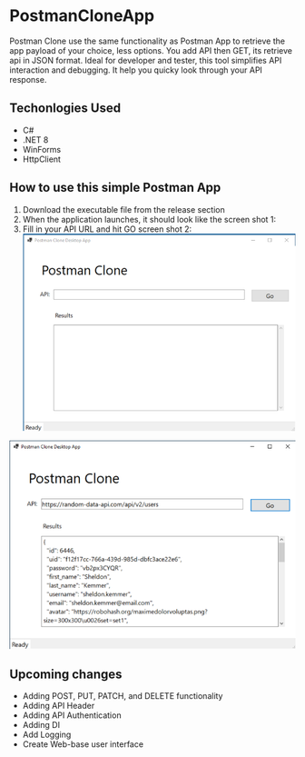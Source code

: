 # PostmanCloneApp

Postman Clone use the same functionality as Postman App to retrieve the app payload of your choice, less options. You add API then GET, its retrieve api in JSON format. Ideal for developer and tester, this tool simplifies API interaction and debugging. It help you quicky look through your API response.

## Techonlogies Used
* C#
* .NET 8
* WinForms
* HttpClient

## How to use this simple Postman App
1. Download the executable file from the release section
2. When the application launches, it should look like the screen shot 1:
3. Fill in your API URL and hit GO screen shot 2:
![Postman Clone App ready to run](images/screenshot1.png "Ready to run")

![Postman Clone App run mode](images/screenshot2.png "Run mode")


## Upcoming changes
* Adding POST, PUT, PATCH, and DELETE functionality
* Adding API Header
* Adding API Authentication
* Adding DI
* Add Logging
* Create Web-base user interface
